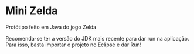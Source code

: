 # Mini Zelda
Protótipo feito em Java do jogo Zelda

Recomenda-se ter a versão do JDK mais recente para dar run na aplicação. Para isso, basta importar o projeto no Eclipse e dar Run!
